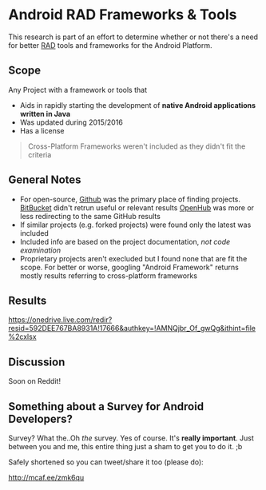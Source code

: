 # Android RAD Frameworks & Tools
This research is part of an effort to determine whether or not there's a need for better [RAD](https://en.wikipedia.org/wiki/Rapid_application_development) tools and frameworks for the Android Platform.

## Scope
Any Project with a framework or tools that
* Aids in rapidly starting the development of **native Android applications written in Java**
* Was updated during 2015/2016
* Has a license

> Cross-Platform Frameworks weren't included as they didn't fit the criteria



## General Notes
* For open-source, [Github](https://github.com) was the primary place of finding projects. [BitBucket](https://bitbucket.org/) didn't retrun useful or relevant results [OpenHub](https://www.openhub.net/) was more or less redirecting to the same GitHub results
* If similar projects (e.g. forked projects) were found only the latest was included
* Included info are based on the project documentation, *not code examination*
* Proprietary projects aren't execluded but I found none that are fit the scope. For better or worse, googling "Android Framework" returns mostly results referring to cross-platform frameworks

## Results
https://onedrive.live.com/redir?resid=592DEE767BA8931A!17666&authkey=!AMNQjbr_Of_gwQg&ithint=file%2cxlsx

## Discussion
Soon on Reddit!

## Something about a Survey for Android Developers?
Survey? What the..Oh *the* survey. Yes of course. It's **really important**. Just between you and me, this entire thing just a sham to get you to do it. ;b

Safely shortened so you can tweet/share it too (please do):

http://mcaf.ee/zmk6qu
